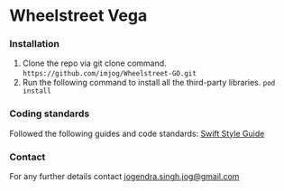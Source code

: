 Wheelstreet Vega
=================

### Installation

1. Clone the repo via git clone command.
```https://github.com/imjog/Wheelstreet-GO.git```
2. Run the following command to install all the third-party libraries.
```pod install```

### Coding standards

Followed the following guides and code standards:
[Swift Style Guide](https://github.com/linkedin/swift-style-guide)

### Contact

For any further details contact [jogendra.singh.jog@gmail.com](mailto:jogendra.singh.jog@gmail.com)
